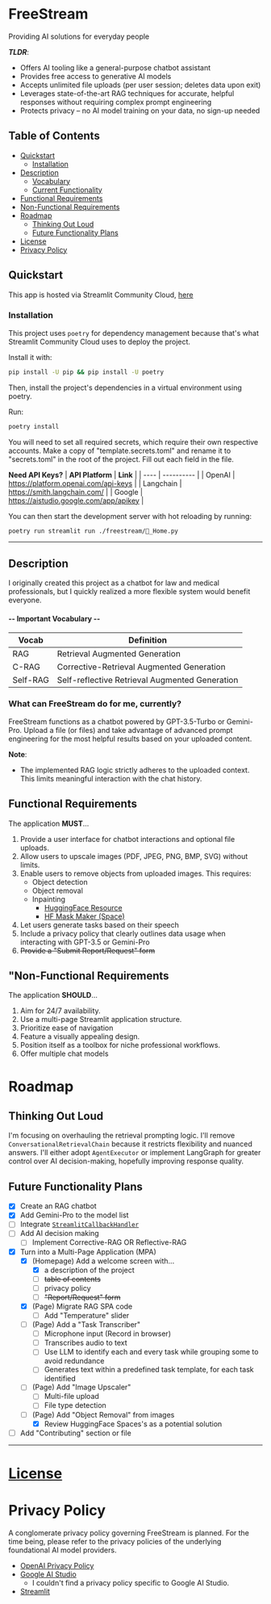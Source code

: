 # FreeStream

Providing AI solutions for everyday people

***TLDR***:
- Offers AI tooling like a general-purpose chatbot assistant
- Provides free access to generative AI models
- Accepts unlimited file uploads (per user session; deletes data upon exit)
- Leverages state-of-the-art RAG techniques for accurate, helpful responses without requiring complex prompt engineering
- Protects privacy – no AI model training on your data, no sign-up needed

## Table of Contents

- [Quickstart](#quickstart)
  - [Installation](#installation)
- [Description](#description)
  - [Vocabulary](#critical-vocabulary)
  - [Current Functionality](#what-can-freestream-do-for-me-currently)
- [Functional Requirements](#functional-requirements)
- [Non-Functional Requirements](#non-functional-requirements)
- [Roadmap](#roadmap)
  - [Thinking Out Loud](#thinking-out-loud) 
  - [Future Functionality Plans](#future-functionality-plans)
- [License](./LICENSE)
- [Privacy Policy](#privacy-policy)

## Quickstart

This app is hosted via Streamlit Community Cloud, [here](https://freestream.streamlit.app/ "Current Version: 3.0.0")

### Installation

This project uses `poetry` for dependency management because that's what Streamlit Community Cloud uses to deploy the project.

Install it with:
```bash
pip install -U pip && pip install -U poetry
```

Then, install the project's dependencies in a virtual environment using poetry. 

Run:

```bash
poetry install
```

You will need to set all required secrets, which require their own respective accounts.
Make a copy of "template.secrets.toml" and rename it to "secrets.toml" in the root of the project. Fill out each field in the file.

**Need API Keys?**
| **API Platform** | **Link** |
| ---- | ---------- |
| OpenAI | https://platform.openai.com/api-keys |
| Langchain | https://smith.langchain.com/ |
| Google | https://aistudio.google.com/app/apikey |

You can then start the development server with hot reloading by running:

```bash
poetry run streamlit run ./freestream/🏡_Home.py
```

---

## Description
I originally created this project as a chatbot for law and medical professionals, but I quickly realized a more flexible system would benefit everyone.

#### -- **Important Vocabulary** --

| **Vocab** | **Definition** |
| ---- | ---------- |
| RAG | Retrieval Augmented Generation |
| C-RAG | Corrective-Retrieval Augmented Generation |
| Self-RAG | Self-reflective Retrieval Augmented Generation |

### What can FreeStream do for me, currently?

FreeStream functions as a chatbot powered by GPT-3.5-Turbo or Gemini-Pro. Upload a file (or files) and take advantage of advanced prompt engineering for the most helpful results based on your uploaded content.

**Note**:
* The implemented RAG logic strictly adheres to the uploaded context. This limits meaningful interaction with the chat history.

## Functional Requirements

The application **MUST**...
1. Provide a user interface for chatbot interactions and optional file uploads.
2. Allow users to upscale images (PDF, JPEG, PNG, BMP, SVG) without limits.
3. Enable users to remove objects from uploaded images. This requires:
    * Object detection
    * Object removal
    * Inpainting
      * [HuggingFace Resource](https://huggingface.co/docs/diffusers/en/using-diffusers/inpaint)
      * [HF Mask Maker (Space)](https://huggingface.co/spaces/daethyra/inpaint-mask-maker)
4. Let users generate tasks based on their speech
5. Include a privacy policy that clearly outlines data usage when interacting with GPT-3.5 or Gemini-Pro
6. ~~Provide a "Submit Report/Request" form~~

## "Non-Functional Requirements

The application **SHOULD**...
1. Aim for 24/7 availability.
2. Use a multi-page Streamlit application structure.
3. Prioritize ease of navigation
4. Feature a visually appealing design.
5. Position itself as a toolbox for niche professional workflows.
6. Offer multiple chat models

# Roadmap

## Thinking Out Loud
I'm focusing on overhauling the retrieval prompting logic. I'll remove `ConversationalRetrievalChain` because it restricts flexibility and nuanced answers. I'll either adopt `AgentExecutor` or implement LangGraph for greater control over AI decision-making, hopefully improving response quality.

## Future Functionality Plans

- [x] Create an RAG chatbot
- [x] Add Gemini-Pro to the model list
- [ ] Integrate [`StreamlitCallbackHandler`](https://api.python.langchain.com/en/latest/callbacks/langchain_community.callbacks.streamlit.streamlit_callback_handler.StreamlitCallbackHandler.html "Python API Documentation")
- [ ] Add AI decision making
  - [ ] Implement Corrective-RAG OR Reflective-RAG
- [x] Turn into a Multi-Page Application (MPA)
  - [x] (Homepage) Add a welcome screen with...
    - [x] a description of the project
    - [ ] ~~table of contents~~
    - [ ] privacy policy
    - [ ] ~~"Report/Request" form~~
  - [x] (Page) Migrate RAG SPA code
    - [ ] Add "Temperature" slider
  - [ ] (Page) Add a "Task Transcriber"
    - [ ] Microphone input (Record in browser)
    - [ ] Transcribes audio to text
    - [ ] Use LLM to identify each and every task while grouping some to avoid redundance
    - [ ] Generates text within a predefined task template, for each task identified
  - [ ] (Page) Add "Image Upscaler"
    - [ ] Multi-file upload
    - [ ] File type detection
  - [ ] (Page) Add "Object Removal" from images
    - [x] Review HuggingFace Spaces's as a potential solution
- [ ] Add "Contributing" section or file

---

# [License](./LICENSE)

# Privacy Policy
A conglomerate privacy policy governing FreeStream is planned. For the time being, please refer to the privacy policies of the underlying foundational AI model providers.

- [OpenAI Privacy Policy](https://openai.com/policies/privacy-policy)
- [Google AI Studio](https://transparency.google/our-policies/privacy-policy-terms-of-service/)
  - I couldn't find a privacy policy specific to Google AI Studio.
- [Streamlit](https://streamlit.io/privacy-policy/)